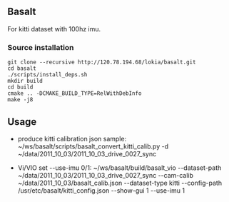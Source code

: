 ## Basalt
For kitti dataset with 100hz imu.

### Source installation
```
git clone --recursive http://120.78.194.68/lokia/basalt.git
cd basalt
./scripts/install_deps.sh
mkdir build
cd build
cmake .. -DCMAKE_BUILD_TYPE=RelWithDebInfo
make -j8
```

## Usage

* produce kitti calibration json sample:
~/ws/basalt/scripts/basalt_convert_kitti_calib.py -d ~/data/2011_10_03/2011_10_03_drive_0027_sync

* Vi/VIO set --use-imu 0/1:
~/ws/basalt/build/basalt_vio --dataset-path ~/data/2011_10_03/2011_10_03_drive_0027_sync --cam-calib ~/data/2011_10_03/basalt_calib.json --dataset-type kitti --config-path /usr/etc/basalt/kitti_config.json --show-gui 1 --use-imu 1



